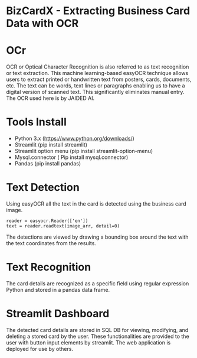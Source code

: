 # BizCardX - Extracting Business Card Data with OCR

# OCr
OCR or Optical Character Recognition is also referred to as text recognition or text extraction. This machine learning-based easyOCR technique allows users to extract printed or handwritten text from posters, cards, documents, etc. The text can be words, text lines or paragraphs enabling us to have a digital version of scanned text. This significantly eliminates manual entry. The OCR used here is by JAIDED AI.

# Tools Install
* Python 3.x (https://www.python.org/downloads/)
* Streamlit (pip install streamlit)
* Streamlit option menu (pip install streamlit-option-menu)
* Mysql.connector ( Pip install mysql.connector)
* Pandas (pip install pandas)

# Text Detection
Using easyOCR all the text in the card is detected using the business card image.
```
reader = easyocr.Reader(['en'])
text = reader.readtext(image_arr, detail=0)
```
The detections are viewed by drawing a bounding box around the text with the text coordinates from the results.

# Text Recognition
The card details are recognized as a specific field using regular expression Python and stored in a pandas data frame.

# Streamlit Dashboard
The detected card details are stored in SQL DB for viewing, modifying, and deleting a stored card by the user.
These functionalities are provided to the user with button input elements by streamlit.
The web application is deployed for use by others.


    
